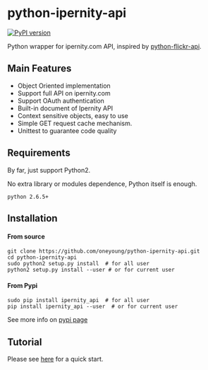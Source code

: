 # python-ipernity-api

[![PyPI version](https://badge.fury.io/py/ipernity_api.svg)](http://badge.fury.io/py/ipernity_api)

Python wrapper for ipernity.com API, inspired by [python-flickr-api](https://github.com/alexis-mignon/python-flickr-api).


## Main Features
* Object Oriented implementation
* Support full API on ipernity.com
* Support OAuth authentication
* Built-in document of Ipernity API
* Context sensitive objects, easy to use
* Simple GET request cache mechanism.
* Unittest to guarantee code quality


## Requirements
By far, just support Python2.

No extra library or modules dependence, Python itself is enough.

```
python 2.6.5+
```


## Installation

#### From source

```
git clone https://github.com/oneyoung/python-ipernity-api.git
cd python-ipernity-api
sudo python2 setup.py install  # for all user
python2 setup.py install --user # or for current user
```

#### From Pypi

```
sudo pip install ipernity_api  # for all user
pip install ipernity_api --user  # or for current user
```
See more info on [pypi page](https://pypi.python.org/pypi/ipernity_api)

## Tutorial

Please see [here](https://github.com/oneyoung/python-ipernity-api/wiki/Tutorial) for a quick start.
